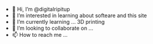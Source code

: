 - 👋 Hi, I’m @digitalripitup
- 👀 I’m interested in learning about softeare and this site
- 🌱 I’m currently learning ... 3D printing
- 💞️ I’m looking to collaborate on ...
- 📫 How to reach me ...

<!---
digitalripitup/digitalripitup is a ✨ special ✨ repository because its `README.md` (this file) appears on your GitHub profile.
You can click the Preview link to take a look at your changes.
--->
